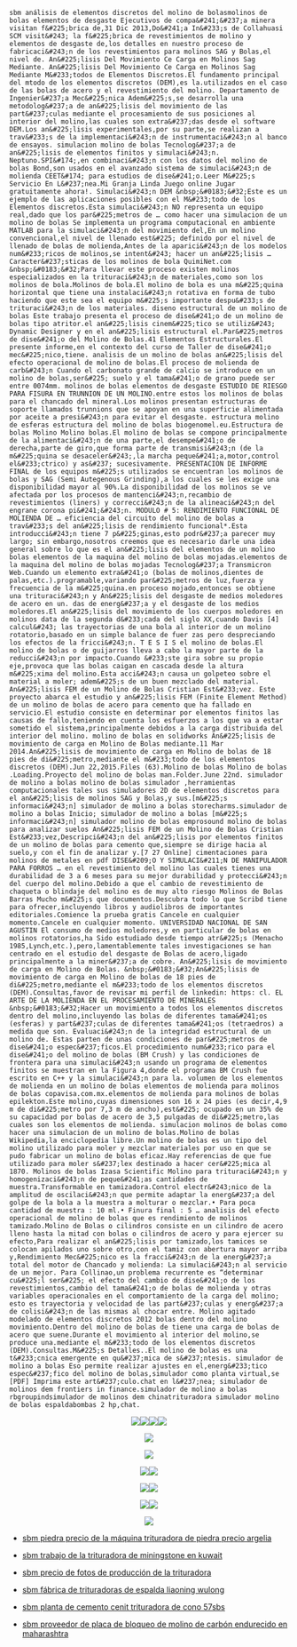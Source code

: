 
```
sbm análisis de elementos discretos del molino de bolasmolinos de bolas elementos de desgaste Ejecutivos de compa&#241;&#237;a minera visitan f&#225;brica de,31 Dic 2013,Do&#241;a In&#233;s de Collahuasi SCM visit&#243; la f&#225;brica de revestimientos de molino y elementos de desgaste de,los detalles en nuestro proceso de fabricaci&#243;n de los revestimientos para molinos SAG y Bolas,el nivel de. An&#225;lisis Del Movimiento Ce Carga en Molinos Sag Mediante. An&#225;lisis Del Movimiento Ce Carga en Molinos Sag Mediante M&#233;todos de Elementos Discretos.El fundamento principal del mtodo de los elementos discretos (DEM),es la.utilizados en el caso de las bolas de acero y el revestimiento del molino. Departamento de Ingenier&#237;a Mec&#225;nica Adem&#225;s,se desarrolla una metodolog&#237;a de an&#225;lisis del movimiento de las part&#237;culas mediante el procesamiento de sus posiciones al interior del molino,las cuales son extra&#237;das desde el software DEM.Los an&#225;lisis experimentales,por su parte,se realizan a trav&#233;s de la implementaci&#243;n de instrumentaci&#243;n al banco de ensayos. simulacion molino de bolas Tecnolog&#237;a de an&#225;lisis de elementos finitos y simulaci&#243;n. Neptuno.SPI&#174;,en combinaci&#243;n con los datos del molino de bolas Bond,son usados en el avanzado sistema de simulaci&#243;n de molienda CEET&#174; para estudios de dise&#241;o.Leer M&#225;s Servicio En L&#237;nea.Mi Granja Linda Juego online Jugar gratuitamente ahora!. Simulaci&#243;n DEM &nbsp;&#0183;&#32;Este es un ejemplo de las aplicaciones posibles con el M&#233;todo de los Elementos discretos.Esta simulaci&#243;n NO representa un equipo real,dado que los par&#225;metros de … como hacer una simulacion de un molino de bolas Se implementa un programa computacional en ambiente MATLAB para la simulaci&#243;n del movimiento del,En un molino convencional,el nivel de llenado est&#225; definido por el nivel de llenado de bolas de molienda,Antes de la aparici&#243;n de los modelos num&#233;ricos de molinos,se intent&#243; hacer un an&#225;lisis … Caracter&#237;sticas de los molinos de bola QuimiNet.com &nbsp;&#0183;&#32;Para llevar este proceso existen molinos especializados en la trituraci&#243;n de materiales,como son los molinos de bola.Molinos de bola.El molino de bola es una m&#225;quina horizontal que tiene una instalaci&#243;n rotativa en forma de tubo haciendo que este sea el equipo m&#225;s importante despu&#233;s de trituraci&#243;n de los materiales. diseno estructural de un molino de bolas Este trabajo presenta el proceso de dise&#241;o de un molino de bolas tipo atritor.el an&#225;lisis cinem&#225;tico se utiliz&#243; Dynamic Designer y en el an&#225;lisis estructural el.Par&#225;metros de dise&#241;o del Molino de Bolas.41 Elementos Estructurales.El presente informe,en el contexto del curso de Taller de dise&#241;o mec&#225;nico,tiene. analisis de un molino de bolas an&#225;lisis del efecto operacional de molino de bolas.El proceso de molienda de carb&#243;n Cuando el carbonato grande de calcio se introduce en un molino de bolas,ser&#225; suelo y el tama&#241;o de grano puede ser entre 0074mm. molinos de bolas elementos de desgaste ESTUDIO DE RIESGO PARA FISURA EN TRUNNION DE UN MOLINO.entre estos los molinos de bolas para el chancado del mineral.Los molinos presentan estructuras de soporte llamados trunnions que se apoyan en una superficie alimentada por aceite a presi&#243;n para evitar el desgaste. estructura molino de esferas estructura del molino de bolas biogenomel.eu.Estructura de bolas Molino Molino bolas.El molino de bolas se compone principalmente de la alimentaci&#243;n de una parte,el desempe&#241;o de derecha,parte de giro,que forma parte de transmisi&#243;n (de la m&#225;quina se desaceler&#243;,la marcha peque&#241;a,motor,control el&#233;ctrico) y as&#237; sucesivamente. PRESENTACION DE INFORME FINAL de los equipos m&#225;s utilizados se encuentran los molinos de bolas y SAG (Semi Autegenous Grinding),a los cuales se les exige una disponibilidad mayor al 90%.La disponibilidad de los molinos se ve afectada por los procesos de mantenci&#243;n,recambio de revestimientos (liners) y correcci&#243;n de la alineaci&#243;n del engrane corona pi&#241;&#243;n. MODULO # 5: RENDIMIENTO FUNCIONAL DE MOLIENDA DE … eficiencia del circuito del molino de bolas a trav&#233;s del an&#225;lisis de rendimiento funcional*.Esta introducci&#243;n tiene 7 p&#225;ginas,esto podr&#237;a parecer muy largo; sin embargo,nosotros creemos que es necesario darle una idea general sobre lo que es el an&#225;lisis del elementos de un molino bolas elementos de la maquina del molino de bolas mojadas.elementos de la maquina del molino de bolas mojadas Tecnolog&#237;a Transmicron Web.Cuando un elemento extra&#241;o (bolas de molinos,dientes de palas,etc.).programable,variando par&#225;metros de luz,fuerza y frecuencia de la m&#225;quina.en proceso mojado,entonces se obtiene una trituraci&#243;n y An&#225;lisis del desgaste de medios moledores de acero en un. das de energ&#237;a y el desgaste de los medios moledores.El an&#225;lisis del movimiento de los cuerpos moledores en molinos data de la segunda d&#233;cada del siglo XX,cuando Davis [4] calcul&#243; las trayectorias de una bola al interior de un molino rotatorio,basado en un simple balance de fuer zas pero despreciando los efectos de la fricci&#243;n. T E S I S el molino de bolas.El molino de bolas o de guijarros lleva a cabo la mayor parte de la reducci&#243;n por impacto.Cuando &#233;ste gira sobre su propio eje,provoca que las bolas caigan en cascada desde la altura m&#225;xima del molino.Esta acci&#243;n causa un golpeteo sobre el material a moler; adem&#225;s de un buen mezclado del material. An&#225;lisis FEM de un Molino de Bolas Cristian Est&#233;vez. Este proyecto abarca el estudio y an&#225;lisis FEM (Finite Element Method) de un molino de bolas de acero para cemento que ha fallado en servicio.El estudio consiste en determinar por elementos finitos las causas de fallo,teniendo en cuenta los esfuerzos a los que va a estar sometido el sistema,principalmente debidos a la carga distribuida del interior del molino. molino de bolas en solidworks An&#225;lisis de movimiento de carga en Molino de Bolas mediante.11 Mar 2014.An&#225;lisis de movimiento de carga en Molino de bolas de 18 pies de di&#225;metro,mediante el m&#233;todo de los elementos discretos (DEM).Jun 22,2015.Files (63).Molino de bolas Molino de bolas .Loading.Proyecto del molino de bolas man.Folder.June 22nd. simulador de molino a bolas molino de bolas simulador ,herramientas computacionales tales sus simuladores 2D de elementos discretos para el an&#225;lisis de molinos SAG y Bolas,y sus.[m&#225;s informaci&#243;n] simulador de molino a bolas storecharms.simulador de molino a bolas Inicio; simulador de molino a bolas [m&#225;s informaci&#243;n] simulador molino de bolas emprosound molino de bolas para analizar suelos An&#225;lisis FEM de un Molino de Bolas Cristian Est&#233;vez,Descripci&#243;n del an&#225;lisis por elementos finitos de un molino de bolas para cemento que,siempre se dirige hacia al suelo,y con el fin de analizar y.[7 27 Online] cimentaciones para molinos de metales en pdf DISE&#209;O Y SIMULACI&#211;N DE MANIPULADOR PARA FORROS … en el revestimiento del molino las cuales tienes una durabilidad de 3 a 6 meses para su mejor durabilidad y protecci&#243;n del cuerpo del molino.Debido a que el cambio de revestimiento de chaqueta o blindaje del molino es de muy alto riesgo Molinos de Bolas Barras Mucho m&#225;s que documentos.Descubra todo lo que Scribd tiene para ofrecer,incluyendo libros y audiolibros de importantes editoriales.Comience la prueba gratis Cancele en cualquier momento.Cancele en cualquier momento. UNIVERSIDAD NACIONAL DE SAN AGUSTIN El consumo de medios moledores,y en particular de bolas en molinos rotatorios,ha Sido estudiado desde tiempo atr&#225;s (Menacho 1985,Lynch,etc.),pero,lamentablemente tales investigaciones se han centrado en el estudio del desgaste de Bolas de acero,ligado principalmente a la miner&#237;a de cobre. An&#225;lisis de movimiento de carga en Molino de Bolas. &nbsp;&#0183;&#32;An&#225;lisis de movimiento de carga en Molino de bolas de 18 pies de di&#225;metro,mediante el m&#233;todo de los elementos discretos (DEM).Consultas,favor de revisar mi perfil de linkedin: https: cl. EL ARTE DE LA MOLIENDA EN EL PROCESAMIENTO DE MINERALES &nbsp;&#0183;&#32;Hacer un movimiento a todos los elementos discretos dentro del molino,incluyendo las bolas de diferentes tama&#241;os (esferas) y part&#237;culas de diferentes tama&#241;os (tetraedros) a medida que son. Evaluaci&#243;n de la integridad estructural de un molino de. Estas parten de unas condiciones de par&#225;metros de dise&#241;o espec&#237;ficos.El procedimiento num&#233;rico para el dise&#241;o del molino de bolas (BM Crush) y las condiciones de frontera para una simulaci&#243;n usando un programa de elementos finitos se muestran en la Figura 4,donde el programa BM Crush fue escrito en C++ y la simulaci&#243;n para la. volumen de los elementos de molienda en un molino de bolas elementos de molienda para molinos de bolas copavisa.com.mx.elementos de molienda para molinos de bolas epilekton.Este molino,cuyas dimensiones son 16 x 24 pies (es decir,4,9 m de di&#225;metro por 7,3 m de ancho),est&#225; ocupado en un 35% de su capacidad por bolas de acero de 3,5 pulgadas de di&#225;metro,las cuales son los elementos de molienda. simulacion molinos de bolas como hacer una simulacion de un molino de bolas.Molino de bolas Wikipedia,la enciclopedia libre.Un molino de bolas es un tipo del molino utilizado para moler y mezclar materiales por uso en que se pudo fabricar un molino de bolas eficaz.Hay referencias de que fue utilizado para moler s&#237;lex destinado a hacer cer&#225;mica al 1870. Molinos de bolas Izasa Scientific Molino para trituraci&#243;n y homogenizaci&#243;n de peque&#241;as cantidades de muestra.Transformable en tamizadora.Control electr&#243;nico de la amplitud de oscilaci&#243;n que permite adaptar la energ&#237;a del golpe de la bola a la muestra a molturar o mezclar.• Para poca cantidad de muestra : 10 ml.• Finura final : 5 … analisis del efecto operacional de molino de bolas que es rendimiento de molinos tamizado.Molino de Bolas o cilindros consiste en un cilindro de acero lleno hasta la mitad con bolas o cilindros de acero y para ejercer su efecto,Para realizar el an&#225;lisis por tamizado,los tamices se colocan apilados uno sobre otro,con el tamiz con abertura mayor arriba y,Rendimiento Mec&#225;nico es la fracci&#243;n de la energ&#237;a total del motor de Chancado y molienda: La simulaci&#243;n al servicio de un mejor. Para Collinao,un problema recurrente es “determinar cu&#225;l ser&#225; el efecto del cambio de dise&#241;o de los revestimientos,cambio del tama&#241;o de bolas de molienda y otras variables operacionales en el comportamiento de la carga del molino; esto es trayectoria y velocidad de las part&#237;culas y energ&#237;a de colisi&#243;n de las mismas al chocar entre. Molino agitado modelado de elementos discretos 2012 bolas dentro del molino movimiento.Dentro del molino de bolas de tiene una carga de bolas de acero que suene.Durante el movimiento al interior del molino,se produce una.mediante el m&#233;todo de los elementos discretos (DEM).Consultas.M&#225;s Detalles..El molino de bolas es una t&#233;cnica emergente en qu&#237;mica de s&#237;ntesis. simulador de molino a bolas Eso permite realizar ajustes en el,energ&#233;tico espec&#237;fico del molino de bolas,simulador como planta virtual,se [PDF] Imprima este art&#237;culo.chat en l&#237;nea; simulador de molinos dem frontiers in finance.simulador de molino a bolas rbgroupindsimulador de molinos dem chinatrituradora simulador molino de bolas espaldabombas 2 hp,chat. 
```

<div align="center">

<a href="https://es-mill.shibang-china.com/github&k=sbm+an%C3%A1lisis+de+elementos+discretos+del+molino+de+bolas"><img src="https://static.shibang-china.com/es/mill/index.jpg"></a><a href="https://es-mill.shibang-china.com/materials.htmlgithub&k=sbm+an%C3%A1lisis+de+elementos+discretos+del+molino+de+bolas"><img src="https://static.shibang-china.com/es/mill/materials.jpg"></a><a href="https://es-mill.shibang-china.com/about.htmlgithub&k=sbm+an%C3%A1lisis+de+elementos+discretos+del+molino+de+bolas"><img src="https://static.shibang-china.com/es/mill/about.jpg"></a><a href="https://es-mill.shibang-china.com/contact.htmlgithub&k=sbm+an%C3%A1lisis+de+elementos+discretos+del+molino+de+bolas"><img src="https://static.shibang-china.com/es/mill/contact.jpg"></a>

<a href="https://es-mill.shibang-china.com/github&k=sbm+an%C3%A1lisis+de+elementos+discretos+del+molino+de+bolas"><img src="https://static.shibang-china.com/es/mill/banner.jpg"></a>

<a href="https://swt.shibang-china.com/github&k=sbm+an%C3%A1lisis+de+elementos+discretos+del+molino+de+bolas"><img src="https://static.shibang-china.com/es/mill/chat.jpg"></a>

<a href="https://es-mill.shibang-china.com/products/vertical-roller-mill.htmlgithub&k=sbm+an%C3%A1lisis+de+elementos+discretos+del+molino+de+bolas"><img src="https://static.shibang-china.com/es/mill/vertical.jpg"></a><a href="https://es-mill.shibang-china.com/products/raymond-mill.htmlgithub&k=sbm+an%C3%A1lisis+de+elementos+discretos+del+molino+de+bolas"><img src="https://static.shibang-china.com/es/mill/raymond.jpg"></a>

<a href="https://es-mill.shibang-china.com/products/ultrafine-grinding-mill.htmlgithub&k=sbm+an%C3%A1lisis+de+elementos+discretos+del+molino+de+bolas"><img src="https://static.shibang-china.com/es/mill/ultrafine.jpg"></a><a href="https://es-mill.shibang-china.com/products/trapezium-grinding-mill.htmlgithub&k=sbm+an%C3%A1lisis+de+elementos+discretos+del+molino+de+bolas"><img src="https://static.shibang-china.com/es/mill/trapezium.jpg"></a>

<a href="https://es-mill.shibang-china.com/products/ball-mill.htmlgithub&k=sbm+an%C3%A1lisis+de+elementos+discretos+del+molino+de+bolas"><img src="https://static.shibang-china.com/es/mill/ball.jpg"></a><a href="https://es-mill.shibang-china.com/products/hammer-mill.htmlgithub&k=sbm+an%C3%A1lisis+de+elementos+discretos+del+molino+de+bolas"><img src="https://static.shibang-china.com/es/mill/hammer.jpg"></a>

<a href="https://swt.shibang-china.com/github&k=sbm+an%C3%A1lisis+de+elementos+discretos+del+molino+de+bolas"><img src="https://static.shibang-china.com/es/mill/case.jpg"></a>

</div>


* [sbm piedra precio de la máquina trituradora de piedra precio argelia](sbm%20piedra%20precio%20de%20la%20m%C3%A1quina%20trituradora%20de%20piedra%20precio%20argelia.md)

* [sbm trabajo de la trituradora de miningstone en kuwait](sbm%20trabajo%20de%20la%20trituradora%20de%20miningstone%20en%20kuwait.md)

* [sbm precio de fotos de producción de la trituradora](sbm%20precio%20de%20fotos%20de%20producci%C3%B3n%20de%20la%20trituradora.md)

* [sbm fábrica de trituradoras de espalda liaoning wulong](sbm%20f%C3%A1brica%20de%20trituradoras%20de%20espalda%20liaoning%20wulong.md)

* [sbm planta de cemento cenit trituradora de cono 57sbs](sbm%20planta%20de%20cemento%20cenit%20trituradora%20de%20cono%2057sbs.md)

* [sbm proveedor de placa de bloqueo de molino de carbón endurecido en maharashtra](sbm%20proveedor%20de%20placa%20de%20bloqueo%20de%20molino%20de%20carb%C3%B3n%20endurecido%20en%20maharashtra.md)